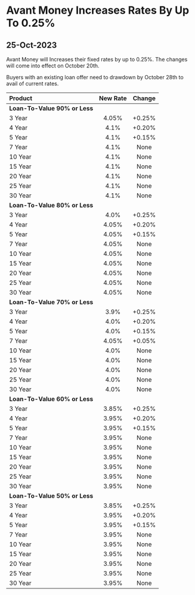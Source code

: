# Avant Money Increases Rates By Up To 0.25%

## 25-Oct-2023


Avant Money will Increases their fixed rates by up to 0.25%. 
The changes will come into effect on October 20th.

Buyers with an existing loan offer need to drawdown by October 28th to avail
of current rates.


| Product | New Rate | Change |
| :--- | :----: | :----: |
| **Loan-To-Value 90% or Less** | | |
| 3 Year | 4.05% | +0.25% |
| 4 Year | 4.1% | +0.20% |
| 5 Year | 4.1% | +0.15% |
| 7 Year | 4.1% | None |
| 10 Year | 4.1% | None |
| 15 Year | 4.1% | None |
| 20 Year | 4.1% | None |
| 25 Year | 4.1% | None |
| 30 Year | 4.1% | None |
| **Loan-To-Value 80% or Less** | | |
| 3 Year | 4.0% | +0.25% |
| 4 Year | 4.05% | +0.20% |
| 5 Year | 4.05% | +0.15% |
| 7 Year | 4.05% | None |
| 10 Year | 4.05% | None |
| 15 Year | 4.05% | None |
| 20 Year | 4.05% | None |
| 25 Year | 4.05% | None |
| 30 Year | 4.05% | None |
| **Loan-To-Value 70% or Less** | | |
| 3 Year | 3.9% | +0.25% |
| 4 Year | 4.0% | +0.20% |
| 5 Year | 4.0% | +0.15% |
| 7 Year | 4.05% | +0.05% |
| 10 Year | 4.0% | None |
| 15 Year | 4.0% | None |
| 20 Year | 4.0% | None |
| 25 Year | 4.0% | None |
| 30 Year | 4.0% | None |
| **Loan-To-Value 60% or Less** | | |
| 3 Year | 3.85% | +0.25% |
| 4 Year | 3.95% | +0.20% |
| 5 Year | 3.95% | +0.15% |
| 7 Year | 3.95% | None |
| 10 Year | 3.95% | None |
| 15 Year | 3.95% | None |
| 20 Year | 3.95% | None |
| 25 Year | 3.95% | None |
| 30 Year | 3.95% | None |
| **Loan-To-Value 50% or Less** | | |
| 3 Year | 3.85% | +0.25% |
| 4 Year | 3.95% | +0.20% |
| 5 Year | 3.95% | +0.15% |
| 7 Year | 3.95% | None |
| 10 Year | 3.95% | None |
| 15 Year | 3.95% | None |
| 20 Year | 3.95% | None |
| 25 Year | 3.95% | None |
| 30 Year | 3.95% | None |
